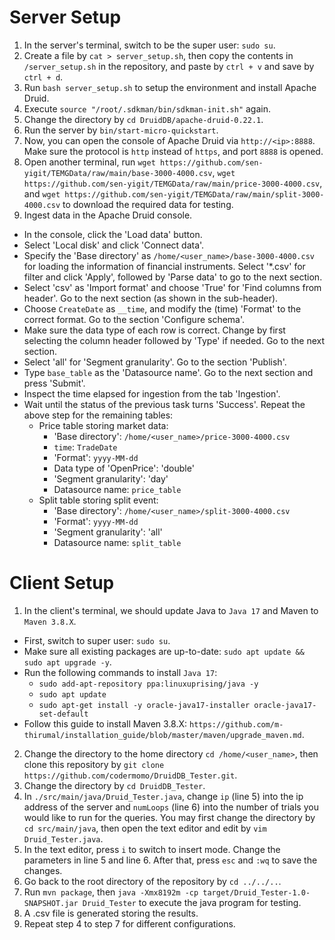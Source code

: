 # Server Setup
1. In the server's terminal, switch to be the super user: ```sudo su```.
2. Create a file by ```cat > server_setup.sh```, then copy the contents in ```/server_setup.sh``` in the repository, and paste by ```ctrl + v``` and save by ```ctrl + d```.
3. Run ```bash server_setup.sh``` to setup the environment and install Apache Druid.
4. Execute ```source "/root/.sdkman/bin/sdkman-init.sh"``` again.
5. Change the directory by ```cd DruidDB/apache-druid-0.22.1```.
6. Run the server by ```bin/start-micro-quickstart```. 
7. Now, you can open the console of Apache Druid via ```http://<ip>:8888```. Make sure the protocol is ```http``` instead of ```https```, and port ```8888``` is opened.
8. Open another terminal, run ```wget https://github.com/sen-yigit/TEMGData/raw/main/base-3000-4000.csv```, ```wget https://github.com/sen-yigit/TEMGData/raw/main/price-3000-4000.csv```, and ```wget https://github.com/sen-yigit/TEMGData/raw/main/split-3000-4000.csv``` to download the required data for testing.
9. Ingest data in the Apache Druid console.
  - In the console, click the 'Load data' button.
  - Select 'Local disk' and click 'Connect data'.
  - Specify the 'Base directory' as ```/home/<user_name>/base-3000-4000.csv``` for loading the information of financial instruments. Select '*.csv' for filter and click 'Apply', followed by 'Parse data' to go to the next section.
  - Select 'csv' as 'Import format' and choose 'True' for 'Find columns from header'. Go to the next section (as shown in the sub-header).
  - Choose ```CreateDate``` as ```__time```, and modify the (time) 'Format' to the correct format. Go to the section 'Configure schema'.
  - Make sure the data type of each row is correct. Change by first selecting the column header followed by 'Type' if needed. Go to the next section.
  - Select 'all' for 'Segment granularity'. Go to the section 'Publish'.
  - Type ```base_table``` as the 'Datasource name'. Go to the next section and press 'Submit'.
  - Inspect the time elapsed for ingestion from the tab 'Ingestion'.
  - Wait until the status of the previous task turns 'Success'. Repeat the above step for the remaining tables:
    - Price table storing market data:
      - 'Base directory': ```/home/<user_name>/price-3000-4000.csv```
      - ```time```: ```TradeDate```
      - 'Format': ```yyyy-MM-dd```
      - Data type of 'OpenPrice': 'double'
      - 'Segment granularity': 'day'
      - Datasource name: ```price_table```
    - Split table storing split event:
      - 'Base directory': ```/home/<user_name>/split-3000-4000.csv```
      - 'Format': ```yyyy-MM-dd```
      - 'Segment granularity': 'all'
      - Datasource name: ```split_table```

# Client Setup
1. In the client's terminal, we should update Java to ```Java 17``` and Maven to ```Maven 3.8.X```.
  - First, switch to super user: ```sudo su```.
  - Make sure all existing packages are up-to-date: ```sudo apt update && sudo apt upgrade -y```.
  - Run the following commands to install ```Java 17```: 
    - ```sudo add-apt-repository ppa:linuxuprising/java -y```
    - ```sudo apt update```
    - ```sudo apt-get install -y oracle-java17-installer oracle-java17-set-default```
  - Follow this guide to install Maven 3.8.X: ```https://github.com/m-thirumal/installation_guide/blob/master/maven/upgrade_maven.md```.
2. Change the directory to the home directory ```cd /home/<user_name>```, then clone this repository by ```git clone https://github.com/codermomo/DruidDB_Tester.git```.
3. Change the directory by ```cd DruidDB_Tester```.
4. In ```./src/main/java/Druid_Tester.java```, change ```ip``` (line 5) into the ip address of the server and ```numLoops``` (line 6) into the number of trials you would like to run for the queries. You may first change the directory by ```cd src/main/java```, then open the text editor and edit by ```vim Druid_Tester.java```.
5. In the text editor, press ```i``` to switch to insert mode. Change the parameters in line 5 and line 6. After that, press ```esc``` and ```:wq``` to save the changes.
6. Go back to the root directory of the repository by ```cd ../../..```.
7. Run ```mvn package```, then ```java -Xmx8192m -cp target/Druid_Tester-1.0-SNAPSHOT.jar Druid_Tester``` to execute the java program for testing.
8. A .csv file is generated storing the results.
9. Repeat step 4 to step 7 for different configurations.
